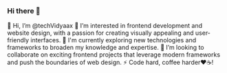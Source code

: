 ### Hi there 👋

👋 Hi, I’m @techVidyaax
👀 I’m interested in frontend development and website design, with a passion for creating visually appealing and user-friendly interfaces.
🌱 I'm currently exploring new technologies and frameworks to broaden my knowledge and expertise.
💞️ I’m looking to collaborate on exciting frontend projects that leverage modern frameworks and push the boundaries of web design.
⚡ Code hard, coffee harder❤️☕️!
